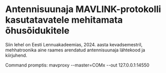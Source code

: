 # Antennisuunaja MAVLINK-protokolli kasutatavatele mehitamata õhusõidukitele
Siin lehel on Eesti Lennuakadeemias, 2024. aasta kevadsemestril, mehhatroonika aine raames arendatud antennisuunaja lähtekood ja kiirjuhend.

Command promptis:
mavproxy --master=COMx --out 127.0.0.1:14550
